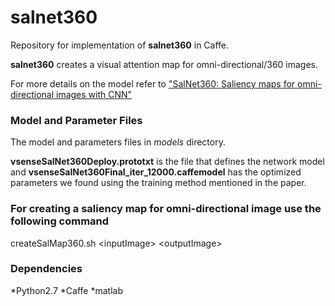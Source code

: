 # salnet360
Repository for implementation of **salnet360** in Caffe.

**salnet360** creates a visual attention map for omni-directional/360 images.
 
For more details on the model refer to ["SalNet360: Saliency maps for omni-directional images with CNN"](https://www.sciencedirect.com/science/article/pii/S0923596518304685) 

### Model and Parameter Files
The model and parameters files in _models_ directory.

**vsenseSalNet360Deploy.prototxt** is the file that defines the network model and 
**vsenseSalNet360Final_iter_12000.caffemodel** has the optimized parameters we found using the training method mentioned
in the paper.

### For creating a saliency map for omni-directional image use the following command
createSalMap360.sh \<inputImage> \<outputImage> 
 
### Dependencies
*Python2.7
*Caffe
*matlab 
